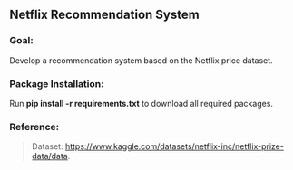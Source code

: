 ## Netflix Recommendation System 

### Goal:

Develop a recommendation system based on the Netflix price dataset.

### Package Installation:

Run **pip install -r requirements.txt** to download all required packages.

### Reference:

> Dataset: https://www.kaggle.com/datasets/netflix-inc/netflix-prize-data/data.
